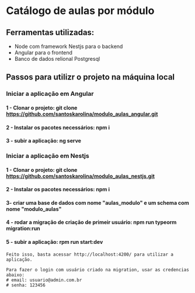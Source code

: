 # Catálogo de aulas por módulo

## Ferramentas utilizadas:
- Node com framework Nestjs para o backend
- Angular para o frontend
- Banco de dados relional Postgresql


## Passos para utilizr o projeto na máquina local

### Iniciar a aplicação em Angular
#### 1 - Clonar o projeto: git clone https://github.com/santoskarolina/modulo_aulas_angular.git
#### 2 - Instalar os pacotes necessários: npm i
#### 3 - subir a aplicação: ng serve

### Iniciar a aplicação em Nestjs
#### 1 - Clonar o projeto: git clone https://github.com/santoskarolina/modulo_aulas_nestjs.git
#### 2 - Instalar os pacotes necessários: npm i
#### 3- criar uma base de dados com nome "aulas_modulo" e um schema com nome "modulo_aulas"
#### 4 - rodar a migração de criação de primeir usuário: npm run typeorm migration:run
#### 5 - subir a aplicação: rpm run start:dev

    Feito isso, basta acessar http://localhost:4200/ para utilizar a aplicação.

    Para fazer o login com usuário criado na migration, usar as credencias abaixo:
    # email: usuario@admin.com.br
    # senha: 123456


